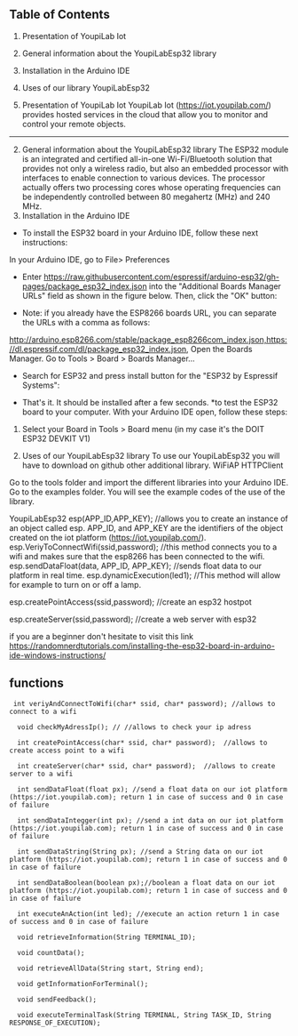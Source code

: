 ## Table of Contents
1. Presentation of YoupiLab Iot
2. General information about the YoupiLabEsp32 library
3. Installation in the Arduino IDE
4. Uses of our library YoupiLabEsp32

1. Presentation of YoupiLab Iot
YoupiLab Iot (https://iot.youpilab.com/) provides hosted services in the cloud that allow you to monitor and control your remote objects.
***
2. General information about the YoupiLabEsp32 library
The ESP32 module is an integrated and certified all-in-one Wi-Fi/Bluetooth solution that provides not only a wireless radio, but also an embedded processor with interfaces to enable connection to various devices. The processor actually offers two processing cores whose operating frequencies can be independently controlled between 80 megahertz (MHz) and 240 MHz.
3. Installation in the Arduino IDE
* To install the ESP32 board in your Arduino IDE, follow these next instructions:

In your Arduino IDE, go to File> Preferences
* Enter https://raw.githubusercontent.com/espressif/arduino-esp32/gh-pages/package_esp32_index.json into the "Additional Boards Manager URLs" field as shown in the figure below. Then, click the "OK" button:

* Note: if you already have the ESP8266 boards URL, you can separate the URLs with a comma as follows:

http://arduino.esp8266.com/stable/package_esp8266com_index.json,https://dl.espressif.com/dl/package_esp32_index.json, 
Open the Boards Manager. Go to Tools > Board > Boards Manager...

* Search for ESP32 and press install button for the "ESP32 by Espressif Systems":

* That's it. It should be installed after a few seconds.
*to test the ESP32 board to your computer. With your Arduino IDE open, follow these steps:

1. Select your Board in Tools > Board menu (in my case it's the DOIT ESP32 DEVKIT V1)

4. Uses of our YoupiLabEsp32 library 
To use our YoupiLabEsp32 you will have to download on github other additional library. 
 WiFiAP
 HTTPClient

Go to the tools folder and import the different libraries into your Arduino IDE. Go to the examples folder. You will see the example codes of the use of the library.

YoupiLabEsp32 esp(APP_ID,APP_KEY); //allows you to create an instance of an object called esp. APP_ID, and APP_KEY are the identifiers of the object created on the iot platform (https://iot.youpilab.com/).
esp.VeriyToConnectWifi(ssid,password); //this method connects you to a wifi and makes sure that the esp8266 has been connected to the wifi.
esp.sendDataFloat(data, APP_ID, APP_KEY); //sends float data to our platform in real time. 
esp.dynamicExecution(led1); //This method will allow for example to turn on or off a lamp.

esp.createPointAccess(ssid,password); //create an esp32 hostpot

esp.createServer(ssid,password); //create a web server with esp32

if you are a beginner don't hesitate to visit this link https://randomnerdtutorials.com/installing-the-esp32-board-in-arduino-ide-windows-instructions/



## functions
     int veriyAndConnectToWifi(char* ssid, char* password); //allows to connect to a wifi

      void checkMyAdressIp(); // //allows to check your ip adress

      int createPointAccess(char* ssid, char* password);  //allows to create access point to a wifi

      int createServer(char* ssid, char* password);  //allows to create server to a wifi

      int sendDataFloat(float px); //send a float data on our iot platform (https://iot.youpilab.com); return 1 in case of success and 0 in case of failure

      int sendDataIntegger(int px); //send a int data on our iot platform (https://iot.youpilab.com); return 1 in case of success and 0 in case of failure

      int sendDataString(String px); //send a String data on our iot platform (https://iot.youpilab.com); return 1 in case of success and 0 in case of failure

      int sendDataBoolean(boolean px);//boolean a float data on our iot platform (https://iot.youpilab.com); return 1 in case of success and 0 in case of failure

      int executeAnAction(int led); //execute an action return 1 in case of success and 0 in case of failure

      void retrieveInformation(String TERMINAL_ID);

      void countData();

      void retrieveAllData(String start, String end);

      void getInformationForTerminal();

      void sendFeedback();

      void executeTerminalTask(String TERMINAL, String TASK_ID, String RESPONSE_OF_EXECUTION);





